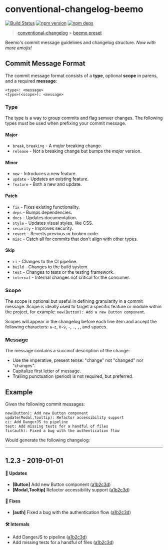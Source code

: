 # conventional-changelog-beemo

[![Build Status](https://travis-ci.org/beemojs/conventional-changelog-beemo.svg?branch=master)](https://travis-ci.org/beemojs/conventional-changelog-beemo)
[![npm version](https://badge.fury.io/js/conventional-changelog-beemo.svg)](https://www.npmjs.com/package/conventional-changelog-beemo)
[![npm deps](https://david-dm.org/beemojs/conventional-changelog-beemo.svg)](https://www.npmjs.com/package/conventional-changelog-beemo)

> [conventional-changelog](https://github.com/conventional-changelog/conventional-changelog) >
> [beemo preset](https://github.com/beemojs/beemo)

Beemo's commit message guidelines and changelog structure. _Now with more emojis!_

## Commit Message Format

The commit message format consists of a **type**, optional **scope** in parens, and a required
**message**:

```
<type>: <message>
<type>(<scope>): <message>
```

### Type

The type is a way to group commits and flag semver changes. The following types must be used when
prefixing your commit message.

#### Major

- `break`, `breaking` - A _major_ breaking change.
- `release` - Not a breaking change but bumps the _major_ version.

#### Minor

- `new` - Introduces a new feature.
- `update` - Updates an existing feature.
- `feature` - Both a new and update.

#### Patch

- `fix` - Fixes existing functionality.
- `deps` - Bumps dependencies.
- `docs` - Updates documentation.
- `style` - Updates visual styles, like CSS.
- `security` - Improves security.
- `revert` - Reverts previous or broken code.
- `misc` - Catch all for commits that don't align with other types.

#### Skip

- `ci` - Changes to the CI pipeline.
- `build` - Changes to the build system.
- `test` - Changes to tests or the testing framework.
- `internal` - Internal changes not critical for the consumer.

### Scope

The scope is optional but useful in defining granularity in a commit message. Scope is ideally used
to target a specific feature or module within the project, for example:
`new(Button): Add a new Button component`.

Scopes will appear in the changelog before each line item and accept the following characters:
`a-z`, `0-9`, `-`, `.`, `,`, and spaces.

### Message

The message contains a succinct description of the change:

- Use the imperative, present tense: "change" not "changed" nor "changes".
- Capitalize first letter of message.
- Trailing punctuation (period) is not required, but preferred.

## Example

Given the following commit messages:

```
new(Button): Add new Button component
update(Modal,Tooltip): Refactor accessibility support
ci: Add DangerJS to pipeline
test: Add missing tests for a handful of files
fix(auth): Fixed a bug with the authentication flow
```

Would generate the following changelog:

---

## 1.2.3 - 2019-01-01

#### 🚀 Updates

- **[Button]** Add new Button component ([a1b2c3d][fake-commit])
- **[Modal,Tooltip]** Refactor accessibility support ([a1b2c3d][fake-commit])

#### 🐞 Fixes

- **[auth]** Fixed a bug with the authentication flow ([a1b2c3d][fake-commit])

#### 🛠 Internals

- Add DangerJS to pipeline ([a1b2c3d][fake-commit])
- Add missing tests for a handful of files ([a1b2c3d][fake-commit])

[fake-commit]: #example
